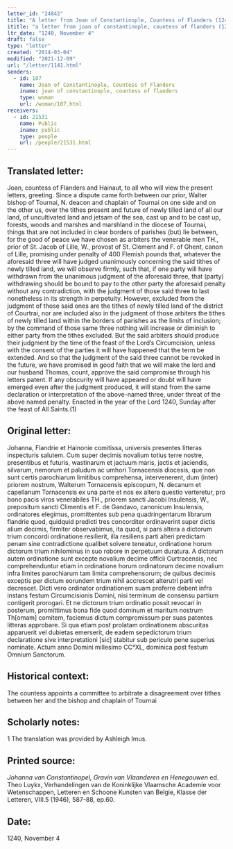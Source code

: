 ```yaml
---
letter_id: "24842"
title: "A letter from Joan of Constantinople, Countess of Flanders (1240, November 4)"
ititle: "a letter from joan of constantinople, countess of flanders (1240, november 4)"
ltr_date: "1240, November 4"
draft: false
type: "letter"
created: "2014-03-04"
modified: "2021-12-09"
url: "/letter/1141.html"
senders:
  - id: 107
    name: Joan of Constantinople, Countess of Flanders
    iname: joan of constantinople, countess of flanders
    type: woman
    url: /woman/107.html
receivers:
  - id: 21531
    name: Public
    iname: public
    type: people
    url: /people/21531.html
---
```

<h2> Translated letter:</h2>Joan, countess of Flanders and Hainaut, to all who will view the present letters, greeting.
	Since a dispute came forth between our prior, Walter bishop of Tournai, N. deacon and chaplain of Tournai on one side and on the other us, over the tithes present and future of newly tilled land of all our land, of uncultivated land and jetsam of the sea, cast up and to be cast up, forests, woods and marshes and marshland in the diocese of Tournai, things that are not included in clear borders of parishes (but) lie between, for the good of peace we have chosen as arbiters the venerable men TH., prior of St. Jacob of Lille, W., provost of St. Clement and F. of Ghent, canon of Lille, promising under penalty of 400 Flemish pounds that, whatever the aforesaid three will have judged unanimously concerning the said tithes of newly tilled land, we will observe firmly, such that, if one party will have withdrawn from the unanimous judgment of the aforesaid three, that (party) withdrawing should be bound to pay to the other party the aforesaid penalty without any contradiction, with the judgment of those said three to last nonetheless in its strength in perpetuity.  However, excluded from the judgment of those said ones are the tithes of newly tilled land of the district of Courtrai, nor are included also in the judgment of those arbiters the tithes of newly tilled land within the borders of parishes as the limits of inclusion; by the command of those same three nothing will increase or diminish to either party from the tithes excluded.  But the said arbiters should produce their judgment by the time of the feast of the Lord’s Circumcision, unless with the consent of the parties it will have happened that the term be extended.
	And so that the judgment of the said three cannot be revoked in the future, we have promised in good faith that we will make the lord and our husband Thomas, count, approve the said compromise through his letters patent.  If any obscurity will have appeared or doubt will have emerged even after the judgment produced, it will stand from the same declaration or interpretation of the above-named three, under threat of the above named penalty.
	Enacted in the year of the Lord 1240, Sunday after the feast of All Saints.(1)
<h2 class="mt-4"> Original letter:</h2>Johanna, Flandrie et Hainonie comitissa, universis presentes litteras inspecturis salutem.
Cum super decimis novalium totius terre nostre, presentibus et futuris, wastinarum et jactuum maris, jactis et jaciendis, silvarum, nemorum et paludum ac umhori Tornacensis diocesis, que non sunt certis parochiarum limitibus comprehensa, intervenerent, dum (inter) priorem nostrum, Walterum Tornacensis episcopum, N. decanum et capellanum Tornacensis ex una parte et nos ex altera questio verteretur, pro bono pacis viros venerabiles TH., priorem sancti Jacobi Insulensis, W., prepositum sancti Climentis et F. de Gandavo, canonicum Insulensis, ordinatores elegimus, promittentes sub pena quadringentarum librarum flandrie quod, quidquid predicti tres concorditer ordinaverint super dictis alium decimis, firmiter observabimus, ita quod, si pars altera a dictorum trium concordi ordinatione resilierit, illa resiliens parti alteri predictam penam sine contradictione qualibet solvere teneatur, ordinatione horum dictorum trium nihilominus in suo robore in perpetuum duratura. A dictorum autem ordinatione sunt excepte novalium decime officii Curtracensis, nec comprehenduntur etiam in ordinatione horum ordinatorum decime novalium infra limites parochiarum tam limita comprehensorum; de quibus decimis exceptis per dictum eorundem trium nihil accrescet alterutri parti vel decrescet. Dicti vero ordinator ordinationem suam proferre debent infra instans festum Circumcisionis Domini, nisi terminum de consensu partium contigerit prorogari.
Et ne dictorum trium ordinatio possit revocari in posterum, promittimus bona fide quod dominum et maritum nostrum Th[omam] comitem, faciemus dictum compromissum per suas patentes litteras approbare. Si qua etiam post prolatam ordinationem obscuritas apparuerit vel dubietas emerserit, de eadem sepedictorum trium declaratione sive interpretationi [sic] stabitur sub periculo pene superius nominate.
Actum anno Domini millesimo CC°XL, dominica post festum Omnium Sanctorum.
<h2 class="mt-4"> Historical context:</h2>The countess appoints a committee to arbitrate a disagreement over tithes between her and the bishop and chaplain of Tournai
<h2 class="mt-4"> Scholarly notes:</h2>1 The translation was provided by Ashleigh Imus.
<h2 class="mt-4"> Printed source:</h2><p><em>Johanna van Constantinopel, Gravin van Vlaanderen en Henegouwen</em> ed. Theo Luykx, Verhandelingen van de Koninklijke Vlaamsche Academie voor Wetenschappen, Letteren en Schoone Kunsten van Belgie, Klasse der Letteren, VIII.5 (1946), 587-88, ep.60.</p><h2 class="mt-4"> Date:</h2>1240, November 4